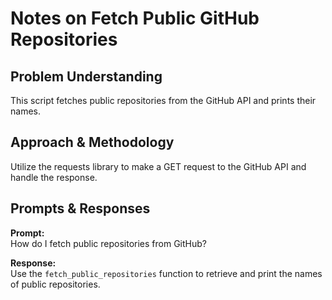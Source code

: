 # Notes on Fetch Public GitHub Repositories

## Problem Understanding
This script fetches public repositories from the GitHub API and prints their names.

## Approach & Methodology
Utilize the requests library to make a GET request to the GitHub API and handle the response.

## Prompts & Responses
**Prompt:**  
How do I fetch public repositories from GitHub?

**Response:**  
Use the `fetch_public_repositories` function to retrieve and print the names of public repositories.
